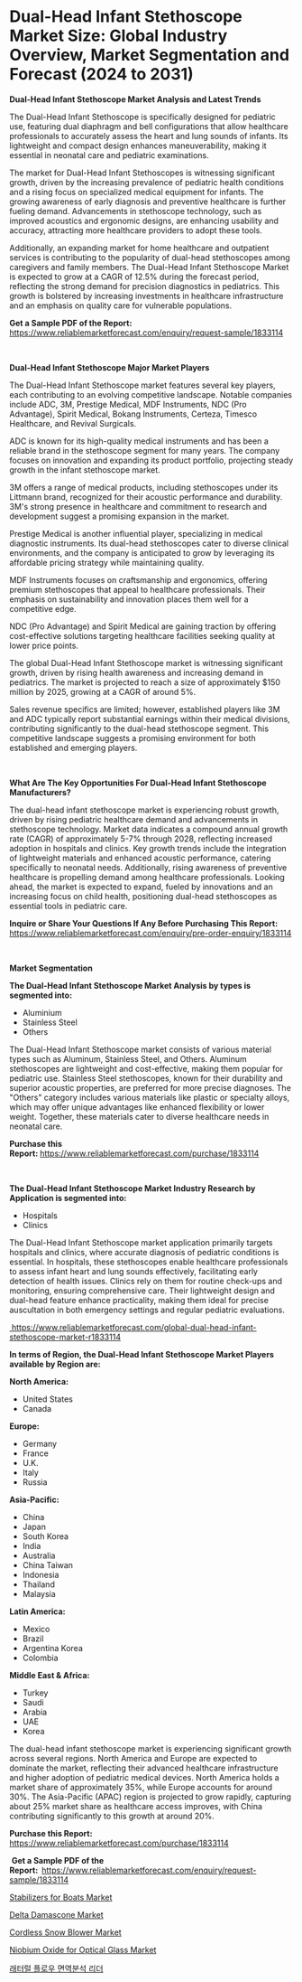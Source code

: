<p><h1>Dual-Head Infant Stethoscope Market Size: Global Industry Overview, Market Segmentation and Forecast (2024 to 2031)</h1></p><p><strong>Dual-Head Infant Stethoscope Market Analysis and Latest Trends</strong></p>
<p><p>The Dual-Head Infant Stethoscope is specifically designed for pediatric use, featuring dual diaphragm and bell configurations that allow healthcare professionals to accurately assess the heart and lung sounds of infants. Its lightweight and compact design enhances maneuverability, making it essential in neonatal care and pediatric examinations.</p><p>The market for Dual-Head Infant Stethoscopes is witnessing significant growth, driven by the increasing prevalence of pediatric health conditions and a rising focus on specialized medical equipment for infants. The growing awareness of early diagnosis and preventive healthcare is further fueling demand. Advancements in stethoscope technology, such as improved acoustics and ergonomic designs, are enhancing usability and accuracy, attracting more healthcare providers to adopt these tools.</p><p>Additionally, an expanding market for home healthcare and outpatient services is contributing to the popularity of dual-head stethoscopes among caregivers and family members. The Dual-Head Infant Stethoscope Market is expected to grow at a CAGR of 12.5% during the forecast period, reflecting the strong demand for precision diagnostics in pediatrics. This growth is bolstered by increasing investments in healthcare infrastructure and an emphasis on quality care for vulnerable populations.</p></p>
<p><strong>Get a Sample PDF of the Report:&nbsp;</strong> <a href="https://www.reliablemarketforecast.com/enquiry/request-sample/1833114?utm_campaign=1080&utm_medium=2&utm_source=Github&utm_content=ia&utm_term=17102024&utm_id=dual-head-infant-stethoscope">https://www.reliablemarketforecast.com/enquiry/request-sample/1833114</a></p>
<p>&nbsp;</p>
<p><strong>Dual-Head Infant Stethoscope Major Market Players</strong></p>
<p><p>The Dual-Head Infant Stethoscope market features several key players, each contributing to an evolving competitive landscape. Notable companies include ADC, 3M, Prestige Medical, MDF Instruments, NDC (Pro Advantage), Spirit Medical, Bokang Instruments, Certeza, Timesco Healthcare, and Revival Surgicals. </p><p>ADC is known for its high-quality medical instruments and has been a reliable brand in the stethoscope segment for many years. The company focuses on innovation and expanding its product portfolio, projecting steady growth in the infant stethoscope market.</p><p>3M offers a range of medical products, including stethoscopes under its Littmann brand, recognized for their acoustic performance and durability. 3M's strong presence in healthcare and commitment to research and development suggest a promising expansion in the market.</p><p>Prestige Medical is another influential player, specializing in medical diagnostic instruments. Its dual-head stethoscopes cater to diverse clinical environments, and the company is anticipated to grow by leveraging its affordable pricing strategy while maintaining quality.</p><p>MDF Instruments focuses on craftsmanship and ergonomics, offering premium stethoscopes that appeal to healthcare professionals. Their emphasis on sustainability and innovation places them well for a competitive edge.</p><p>NDC (Pro Advantage) and Spirit Medical are gaining traction by offering cost-effective solutions targeting healthcare facilities seeking quality at lower price points.</p><p>The global Dual-Head Infant Stethoscope market is witnessing significant growth, driven by rising health awareness and increasing demand in pediatrics. The market is projected to reach a size of approximately $150 million by 2025, growing at a CAGR of around 5%. </p><p>Sales revenue specifics are limited; however, established players like 3M and ADC typically report substantial earnings within their medical divisions, contributing significantly to the dual-head stethoscope segment. This competitive landscape suggests a promising environment for both established and emerging players.</p></p>
<p>&nbsp;</p>
<p><strong>What Are The Key Opportunities For Dual-Head Infant Stethoscope Manufacturers?</strong></p>
<p><p>The dual-head infant stethoscope market is experiencing robust growth, driven by rising pediatric healthcare demand and advancements in stethoscope technology. Market data indicates a compound annual growth rate (CAGR) of approximately 5-7% through 2028, reflecting increased adoption in hospitals and clinics. Key growth trends include the integration of lightweight materials and enhanced acoustic performance, catering specifically to neonatal needs. Additionally, rising awareness of preventive healthcare is propelling demand among healthcare professionals. Looking ahead, the market is expected to expand, fueled by innovations and an increasing focus on child health, positioning dual-head stethoscopes as essential tools in pediatric care.</p></p>
<p><strong>Inquire or Share Your Questions If Any Before Purchasing This Report:</strong> <a href="https://www.reliablemarketforecast.com/enquiry/pre-order-enquiry/1833114?utm_campaign=1080&utm_medium=2&utm_source=Github&utm_content=ia&utm_term=17102024&utm_id=dual-head-infant-stethoscope">https://www.reliablemarketforecast.com/enquiry/pre-order-enquiry/1833114</a></p>
<p>&nbsp;</p>
<p><strong>Market Segmentation</strong></p>
<p><strong>The Dual-Head Infant Stethoscope Market Analysis by types is segmented into:</strong></p>
<p><ul><li>Aluminium</li><li>Stainless Steel</li><li>Others</li></ul></p>
<p><p>The Dual-Head Infant Stethoscope market consists of various material types such as Aluminum, Stainless Steel, and Others. Aluminum stethoscopes are lightweight and cost-effective, making them popular for pediatric use. Stainless Steel stethoscopes, known for their durability and superior acoustic properties, are preferred for more precise diagnoses. The "Others" category includes various materials like plastic or specialty alloys, which may offer unique advantages like enhanced flexibility or lower weight. Together, these materials cater to diverse healthcare needs in neonatal care.</p></p>
<p><strong>Purchase this Report:&nbsp;</strong><a href="https://www.reliablemarketforecast.com/purchase/1833114?utm_campaign=1080&utm_medium=2&utm_source=Github&utm_content=ia&utm_term=17102024&utm_id=dual-head-infant-stethoscope">https://www.reliablemarketforecast.com/purchase/1833114</a></p>
<p>&nbsp;</p>
<p><strong>The Dual-Head Infant Stethoscope Market Industry Research by Application is segmented into:</strong></p>
<p><ul><li>Hospitals</li><li>Clinics</li></ul></p>
<p><p>The Dual-Head Infant Stethoscope market application primarily targets hospitals and clinics, where accurate diagnosis of pediatric conditions is essential. In hospitals, these stethoscopes enable healthcare professionals to assess infant heart and lung sounds effectively, facilitating early detection of health issues. Clinics rely on them for routine check-ups and monitoring, ensuring comprehensive care. Their lightweight design and dual-head feature enhance practicality, making them ideal for precise auscultation in both emergency settings and regular pediatric evaluations.</p></p>
<p><a href="https://www.reliablemarketforecast.com/global-dual-head-infant-stethoscope-market-r1833114?utm_campaign=1080&utm_medium=2&utm_source=Github&utm_content=ia&utm_term=17102024&utm_id=dual-head-infant-stethoscope">&nbsp;https://www.reliablemarketforecast.com/global-dual-head-infant-stethoscope-market-r1833114</a></p>
<p><strong>In terms of Region, the Dual-Head Infant Stethoscope Market Players available by Region are:</strong></p>
<p>
    <p> <strong> North America: </strong>
        <ul>
            <li>United States</li>
            <li>Canada</li>
        </ul>
        </p> 
    <p> <strong> Europe: </strong>
        <ul>
            <li>Germany</li>
            <li>France</li>
            <li>U.K.</li>
            <li>Italy</li>
            <li>Russia</li>
        </ul>
        </p> 
    <p> <strong> Asia-Pacific: </strong>
        <ul>
            <li>China</li>
            <li>Japan</li>
            <li>South Korea</li>
            <li>India</li>
            <li>Australia</li>
            <li>China Taiwan</li>
            <li>Indonesia</li>
            <li>Thailand</li>
            <li>Malaysia</li>
        </ul>
        </p> 
    <p> <strong> Latin America: </strong>
        <ul>
            <li>Mexico</li>
            <li>Brazil</li>
            <li>Argentina Korea</li>
            <li>Colombia</li>
        </ul>
        </p> 
    <p> <strong> Middle East & Africa: </strong>
        <ul>
            <li>Turkey</li>
            <li>Saudi</li>
            <li>Arabia</li>
            <li>UAE</li>
            <li>Korea</li>
        </ul>
    </p>
    </p>
<p><p>The dual-head infant stethoscope market is experiencing significant growth across several regions. North America and Europe are expected to dominate the market, reflecting their advanced healthcare infrastructure and higher adoption of pediatric medical devices. North America holds a market share of approximately 35%, while Europe accounts for around 30%. The Asia-Pacific (APAC) region is projected to grow rapidly, capturing about 25% market share as healthcare access improves, with China contributing significantly to this growth at around 20%.</p></p>
<p><strong>Purchase this Report: </strong><a href="https://www.reliablemarketforecast.com/purchase/1833114?utm_campaign=1080&utm_medium=2&utm_source=Github&utm_content=ia&utm_term=17102024&utm_id=dual-head-infant-stethoscope">https://www.reliablemarketforecast.com/purchase/1833114</a></p>
<p>&nbsp;<strong>Get a Sample PDF of the Report:&nbsp;&nbsp;</strong><a href="https://www.reliablemarketforecast.com/enquiry/request-sample/1833114?utm_campaign=1080&utm_medium=2&utm_source=Github&utm_content=ia&utm_term=17102024&utm_id=dual-head-infant-stethoscope">https://www.reliablemarketforecast.com/enquiry/request-sample/1833114</a></p>
<p><strong></strong></p>
<p><p><a href="https://www.linkedin.com/pulse/global-stabilizers-boats-market-analysis-trends-forecasts-growth-ruopf?utm_campaign=1080&utm_medium=2&utm_source=Github&utm_content=ia&utm_term=17102024&utm_id=dual-head-infant-stethoscope">Stabilizers for Boats Market</a></p><p><a href="https://www.linkedin.com/pulse/global-delta-damascone-market-trends-insights-growth-opportunities-b0kec?utm_campaign=1080&utm_medium=2&utm_source=Github&utm_content=ia&utm_term=17102024&utm_id=dual-head-infant-stethoscope">Delta Damascone Market</a></p><p><a href="https://issuu.com/reportprime-2/docs/cordless-snow-blower-market-size-20_35af7d4b69698d?utm_campaign=1080&utm_medium=2&utm_source=Github&utm_content=ia&utm_term=17102024&utm_id=dual-head-infant-stethoscope">Cordless Snow Blower Market</a></p><p><a href="https://github.com/anidillnagatat/Market-Research-Report-List-1/blob/main/niobium-oxide-for-optical-glass-market.md?utm_campaign=1080&utm_medium=2&utm_source=Github&utm_content=ia&utm_term=17102024&utm_id=dual-head-infant-stethoscope">Niobium Oxide for Optical Glass Market</a></p><p><a href="https://github.com/sougarounis/Market-Research-Report-List-6/blob/main/199777318847.md?utm_campaign=1080&utm_medium=2&utm_source=Github&utm_content=ia&utm_term=17102024&utm_id=dual-head-infant-stethoscope">래터럴 플로우 면역분석 리더</a></p></p>